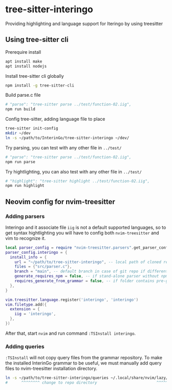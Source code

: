 # tree-sitter-interingo

Providing highlighting and language support for Iteringo by using treesitter

## Using tree-sitter cli

Prerequire install
```sh
apt install make
apt install nodejs
```

Install tree-sitter cli globally
```sh
npm install -g tree-sitter-cli
```

Build parse.c file
```sh
# "parse": "tree-sitter parse ../test/function-02.iig",
npm run build
```

Config tree-sitter, adding language file to place
```sh
tree-sitter init-config
mkdir ~/dev
ln -s ~/path/to/InterinGo/tree-sitter-interingo ~/dev/
```

Try parsing, you can test with any other file in `../test/`
```sh
# "parse": "tree-sitter parse ../test/function-02.iig",
npm run parse
```

Try hightlighting, you can also test with any other file in `../test/`
```sh
# "highlight": "tree-sitter highlight ../test/function-02.iig",
npm run highlight
```

## Neovim config for nvim-treesitter

### Adding parsers

Interingo and it associate file `iig` is not a default supported languages, so to get syntax hightlighting you will have to config both `nvim-treesitter` and vim to recognize it.

```lua
local parser_config = require "nvim-treesitter.parsers".get_parser_configs()
parser_config.interingo = {
  install_info = {
    url = "~/path/to/tree-sitter-interingo", -- local path of cloned repo
    files = {"src/parser.c"},
    branch = "main", -- default branch in case of git repo if different from master
    generate_requires_npm = false, -- if stand-alone parser without npm dependencies
    requires_generate_from_grammar = false, -- if folder contains pre-generated src/parser.c
  },
}

vim.treesitter.language.register('interingo', 'interingo')
vim.filetype.add({
  extension = {
    iig = 'interingo',
  },
})
```

After that, start `nvim` and run command `:TSInstall interingo`.

### Adding queries

`:TSInstall` will not copy query files from the grammar repository. To make the installed InterinGo grammar to be useful, we must manually add query files to nvim-treesitter installation directory.

```sh
ln -s ~/path/to/tree-sitter-interingo/queries ~/.local/share/nvim/lazy/nvim-treesitter/queries/interingo
#      ^^^^^^^^ change to repo directory                          ^^^^^^^^^^^^^^^^^^^^ repace this path if you not using lazy package manager
```
